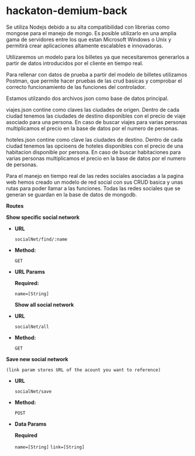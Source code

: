 # hackaton-demium-back

Se utiliza Nodejs debido a su alta compatibilidad con librerias como mongose para el manejo de mongo. Es posible utilizarlo en una amplia gama de servidores entre los que estan Microsoft Windows o Unix y permitirá crear aplicaciones altamente escalables e innovadoras.

Utilizaremos un modelo para los billetes ya que necesitaremos generarlos a partir de datos introducidos por el cliente en tiempo real.

Para rellenar con datos de prueba a partir del modelo de billetes utilizamos Postman, que permite hacer pruebas de las crud basicas y comprobar el correcto funcionamiento de las funciones del controlador.

Estamos utilzando dos archivos json como base de datos principal.

viajes.json contine como claves las ciudades de origen. Dentro de cada ciudad tenemos las ciudades de destino disponibles con el precio de viaje asociado para una persona. En caso de buscar viajes para varias personas multiplicamos el precio en la base de datos por el numero de personas.

hoteles.json contine como clave las ciudades de destino. Dentro de cada ciudad tenemos las opcioens de hoteles disponibles con el precio de una habitacion disponible por persona. En caso de buscar habitaciones para varias personas multiplicamos el precio en la base de datos por el numero de personas.

Para el manejo en tiempo real de las redes sociales asociadas a la pagina web hemos creado un modelo de red social con sus CRUD basica y unas rutas para poder llamar a las funciones. Todas las redes sociales que se generan se guardan en la base de datos de mongodb.

**Routes**

**Show specific social network**
    
* **URL**

   `socialNet/find/:name`

* **Method:**

   `GET`
  
* **URL Params**    

  **Required:**

    `name=[String]`

  **Show all social network**
    
* **URL**

   `socialNet/all`

* **Method:**

   `GET`

**Save new social network**
    
    (link param stores URL of the acount you want to reference)

* **URL**

   `socialNet/save`

* **Method:**

   `POST`

* **Data Params**

  **Required**

    `name=[String]`
    `link=[String]`